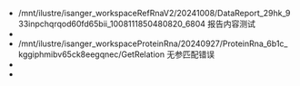 - /mnt/ilustre/isanger_workspaceRefRnaV2/20241008/DataReport_29hk_933inpchqrqod60fd65bii_1008111850480820_6804
  报告内容测试
-
- /mnt/ilustre/isanger_workspaceProteinRna/20240927/ProteinRna_6b1c_kggiphmibv65ck8eegqnec/GetRelation
  无参匹配错误
-
-